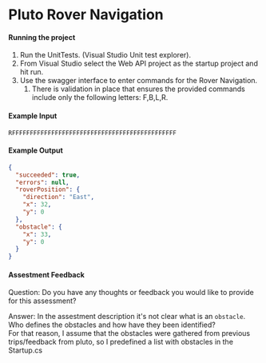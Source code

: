 # Pluto Rover Navigation

#### Running the project


1. Run the UnitTests. (Visual Studio Unit test explorer).
2. From Visual Studio select the Web API project as the startup project and hit run.
3. Use the swagger interface to enter commands for the Rover Navigation.
	1. There is validation in place that ensures the provided commands include only the following letters: F,B,L,R.

#### Example Input 
`RFFFFFFFFFFFFFFFFFFFFFFFFFFFFFFFFFFFFFFFFFFFFFF`

#### Example Output

```JSON 
{
  "succeeded": true,
  "errors": null,
  "roverPosition": {
    "direction": "East",
    "x": 32,
    "y": 0
  },
  "obstacle": {
    "x": 33,
    "y": 0
  }
}
```

#### Assestment Feedback

Question:
Do you have any thoughts or feedback you would like to provide for this assessment?

Answer:
In the assestment description it's not clear what is an `obstacle`. 
Who defines the obstacles and how have they been identified?  
For that reason, I assume that the obstacles were gathered from previous trips/feedback from pluto, so I predefined a list with obstacles in the Startup.cs
